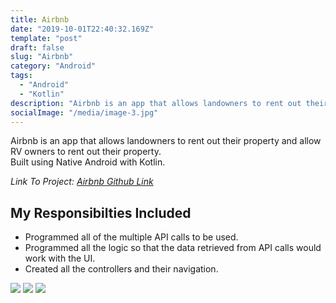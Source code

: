 ```yaml
---
title: Airbnb
date: "2019-10-01T22:40:32.169Z"
template: "post"
draft: false
slug: "Airbnb"
category: "Android"
tags:
  - "Android"
  - "Kotlin"
description: "Airbnb is an app that allows landowners to rent out their property and allow RV owners to rent out their property.  "
socialImage: "/media/image-3.jpg"
---
```


Airbnb is an app that allows landowners to rent out their property and allow RV owners to rent out their property. <br>
Built using Native Android with Kotlin.<br>

*Link To Project: [Airbnb Github Link](https://github.com/BuildWeek-RV-camping-Airbnb/Android)*

<h2>My Responsibilties Included</h2>

<ul>
  <li>Programmed all of the multiple API calls to be used.</li>
  <li>Programmed all the logic so that the data retrieved from API calls would work with the UI.</li>
  <li>Created all the controllers and their navigation.</li>
</ul>

![](/media/bnblogin.jpg)
![](/media/bnbhome.jpg)
![](/media/bnbreserve.jpg)